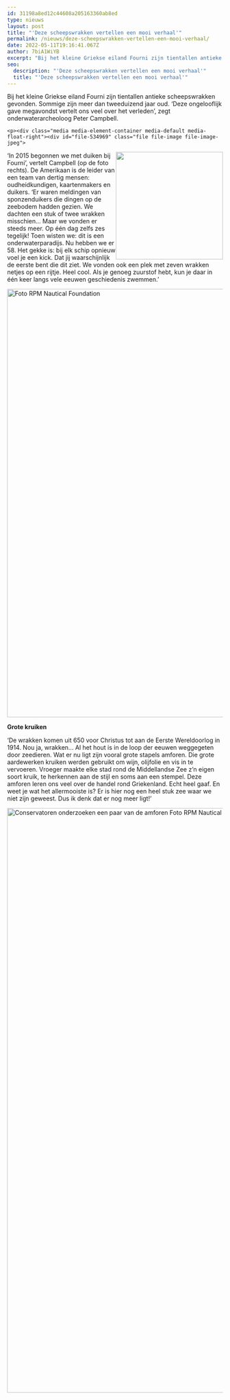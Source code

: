 ```yaml
---
id: 31198a8ed12c44608a205163360ab8ed
type: nieuws
layout: post
title: "'Deze scheepswrakken vertellen een mooi verhaal'"
permalink: /nieuws/deze-scheepswrakken-vertellen-een-mooi-verhaal/
date: 2022-05-11T19:16:41.067Z
author: 7biA1WiYB
excerpt: "Bij het kleine Griekse eiland Fourni zijn tientallen antieke scheepswrakken gevonden. Sommige zijn meer dan tweeduizend jaar oud. ‘Deze ongelooflijk gave megavondst vertelt ons veel over het verleden’, zegt onderwaterarcheoloog Peter Campbell.  "
seo:
  description: "'Deze scheepswrakken vertellen een mooi verhaal'"
  title: "'Deze scheepswrakken vertellen een mooi verhaal'"
---
```

Bij het kleine Griekse eiland Fourni zijn tientallen antieke scheepswrakken gevonden. Sommige zijn meer dan tweeduizend jaar oud. ‘Deze ongelooflijk gave megavondst vertelt ons veel over het verleden’, zegt onderwaterarcheoloog Peter Campbell.  

    <p><div class="media media-element-container media-default media-float-right"><div id="file-534969" class="file file-image file-image-jpeg">

        
  
  <div class="content">
    <img height="960" width="957" style="font-size: 13.008px; width: 250px; height: 251px; float: right;" class="media-element file-default" data-delta="3" src="https://7dagen.netlify.app/sites/default/files/Peter-Campbell.jpg" alt="">  </div>

  
</div>
</div>
<p>‘In 2015 begonnen we met duiken bij Fourni’, vertelt Campbell (op de foto rechts). De Amerikaan is de leider van een team van dertig mensen: oudheidkundigen, kaartenmakers en duikers. ‘Er waren meldingen van sponzenduikers die dingen op de zeebodem hadden gezien. We dachten een stuk of twee wrakken misschien... Maar we vonden er steeds meer. Op één dag zelfs zes tegelijk! Toen wisten we: dit is een onderwaterparadijs. Nu hebben we er 58. Het gekke is: bij elk schip opnieuw voel je een kick. Dat jij waarschijnlijk de eerste bent die dit ziet. We vonden ook een plek met zeven wrakken netjes op een rijtje. Heel cool. Als je genoeg zuurstof hebt, kun je daar in één keer langs vele eeuwen geschiedenis zwemmen.’<br><div class="media media-element-container media-default"><div id="file-534964" class="file file-image file-image-jpeg">

        
  
  <div class="content">
    <img alt="Foto RPM Nautical Foundation" title="Foto RPM Nautical Foundation" height="1000" width="1500" class="media-element file-default" data-delta="1" src="https://7dagen.netlify.app/sites/default/files/578ca9dd6521b.jpg">  </div>

  
</div>
</div>
<p><strong>Grote kruiken</strong></p>
<p>‘De wrakken komen uit 650 voor Christus tot aan de Eerste Wereldoorlog in 1914. Nou ja, wrakken… Al het hout is in de loop der eeuwen weggegeten door zeedieren. Wat er nu ligt zijn vooral grote stapels amforen. Die grote aardewerken kruiken werden gebruikt om wijn, olijfolie en vis in te vervoeren. Vroeger maakte elke stad rond de Middellandse Zee z’n eigen soort kruik, te herkennen aan de stijl en soms aan een stempel. Deze amforen leren ons veel over de handel rond Griekenland. Echt heel gaaf. En weet je wat het allermooiste is? Er is hier nog een heel stuk zee waar we niet zijn geweest. Dus ik denk dat er nog meer ligt!’ <br><div class="media media-element-container media-default"><div id="file-534968" class="file file-image file-image-jpeg">

        
  
  <div class="content">
    <img alt="Conservatoren onderzoeken een paar van de amforen  Foto RPM Nautical Foundation" title="Conservatoren onderzoeken een paar van de amforen  Foto RPM Nautical Foundation" height="1365" width="2048" class="media-element file-default" data-delta="2" src="https://7dagen.netlify.app/sites/default/files/rpm_1027-fourni-conservators.jpg">  </div>

  
</div>
</div>  
